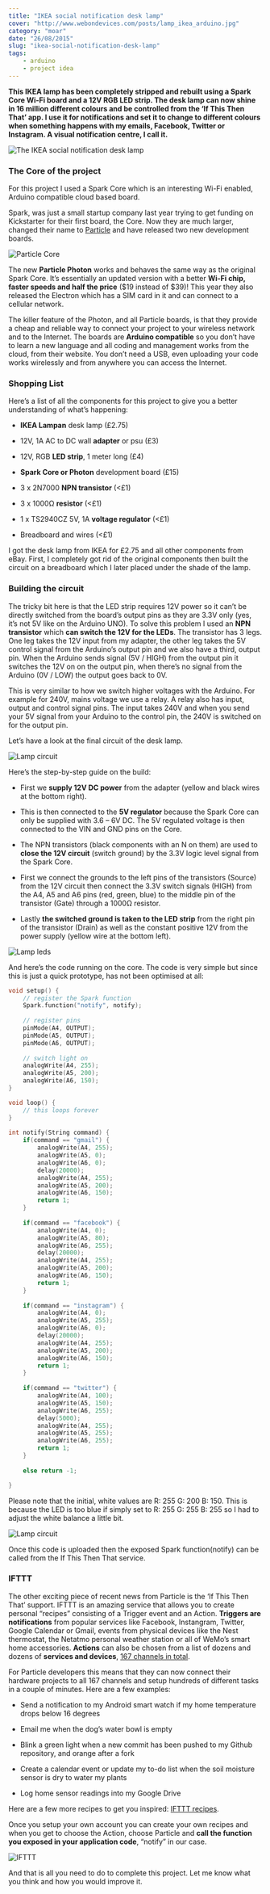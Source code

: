 ```yaml
---
title: "IKEA social notification desk lamp"
cover: "http://www.webondevices.com/posts/lamp_ikea_arduino.jpg"
category: "moar"
date: "26/08/2015"
slug: "ikea-social-notification-desk-lamp"
tags:
    - arduino
    - project idea
---
```


**This IKEA lamp has been completely stripped and rebuilt using a Spark Core Wi-Fi board and a 12V RGB LED strip. The desk lamp can now shine in 16 million different colours and be controlled from the ‘If This Then That’ app. I use it for notifications and set it to change to different colours when something happens with my emails, Facebook, Twitter or Instagram. A visual notification centre, I call it.**

![The IKEA social notification desk lamp](http://www.webondevices.com/posts/lamp_ikea_arduino.jpg)

### The Core of the project

For this project I used a Spark Core which is an interesting Wi-Fi enabled, Arduino compatible cloud based board.

Spark, was just a small startup company last year trying to get funding on Kickstarter for their first board, the Core. Now they are much larger, changed their name to [Particle](http://www.particle.io/) and have released two new development boards.

![Particle Core](http://www.webondevices.com/posts/core1.jpg)

The new **Particle Photon** works and behaves the same way as the original Spark Core. It’s essentially an updated version with a better **Wi-Fi chip, faster speeds and half the price** ($19 instead of $39)! This year they also released the Electron which has a SIM card in it and can connect to a cellular network.

The killer feature of the Photon, and all Particle boards, is that they provide a cheap and reliable way to connect your project to your wireless network and to the Internet. The boards are **Arduino compatible** so you don’t have to learn a new language and all coding and management works from the cloud, from their website. You don’t need a USB, even uploading your code works wirelessly and from anywhere you can access the Internet.

### Shopping List
Here’s a list of all the components for this project to give you a better understanding of what’s happening:

* **IKEA Lampan** desk lamp (£2.75)

* 12V, 1A AC to DC wall **adapter** or psu (£3)

* 12V, RGB **LED strip**, 1 meter long (£4)

* **Spark Core or Photon** development board (£15)

* 3 x 2N7000 **NPN transistor** (<£1)

* 3 x 1000Ω **resistor** (<£1)

* 1 x TS2940CZ 5V, 1A **voltage regulator** (<£1)

* Breadboard and wires (<£1)

I got the desk lamp from IKEA for £2.75 and all other components from eBay. First, I completely got rid of the original components then built the circuit on a breadboard which I later placed under the shade of the lamp.

### Building the circuit

The tricky bit here is that the LED strip requires 12V power so it can’t be directly switched from the board’s output pins as they are 3.3V only (yes, it’s not 5V like on the Arduino UNO). To solve this problem I used an **NPN transistor** which **can switch the 12V for the LEDs**. The transistor has 3 legs. One leg takes the 12V input from my adapter, the other leg takes the 5V control signal from the Arduino’s output pin and we also have a third, output pin. When the Arduino sends signal (5V / HIGH) from the output pin it switches the 12V on on the output pin, when there’s no signal from the Arduino (0V / LOW) the output goes back to 0V.

This is very similar to how we switch higher voltages with the Arduino. For example for 240V, mains voltage we use a relay. A relay also has input, output and control signal pins. The input takes 240V and when you send your 5V signal from your Arduino to the control pin, the 240V is switched on for the output pin.

Let’s have a look at the final circuit of the desk lamp.

![Lamp circuit](http://www.webondevices.com/posts/lamp-circuit.png)

Here’s the step-by-step guide on the build:

* First we **supply 12V DC power** from the adapter (yellow and black wires at the bottom right).

* This is then connected to the **5V regulator** because the Spark Core can only be supplied with 3.6 – 6V DC. The 5V regulated voltage is then connected to the VIN and GND pins on the Core.

* The NPN transistors (black components with an N on them) are used to **close the 12V circuit** (switch ground) by the 3.3V logic level signal from the Spark Core.

* First we connect the grounds to the left pins of the transistors (Source) from the 12V circuit then connect the 3.3V switch signals (HIGH) from the A4, A5 and A6 pins (red, green, blue) to the middle pin of the transistor (Gate) through a 1000Ω resistor.

* Lastly **the switched ground is taken to the LED strip** from the right pin of the transistor (Drain) as well as the constant positive 12V from the power supply (yellow wire at the bottom left).

![Lamp leds](http://www.webondevices.com/posts/leds.jpg)

And here’s the code running on the core. The code is very simple but since this is just a quick prototype, has not been optimised at all:

``` c
void setup() {
    // register the Spark function
    Spark.function("notify", notify);
     
    // register pins
    pinMode(A4, OUTPUT);
    pinMode(A5, OUTPUT);
    pinMode(A6, OUTPUT);
     
    // switch light on
    analogWrite(A4, 255);
    analogWrite(A5, 200);
    analogWrite(A6, 150);
}

void loop() {
    // this loops forever
}
 
int notify(String command) {
    if(command == "gmail") {
        analogWrite(A4, 255);
        analogWrite(A5, 0);
        analogWrite(A6, 0);
        delay(20000);
        analogWrite(A4, 255);
        analogWrite(A5, 200);
        analogWrite(A6, 150);
        return 1;
    }
     
    if(command == "facebook") {
        analogWrite(A4, 0);
        analogWrite(A5, 80);
        analogWrite(A6, 255);
        delay(20000);
        analogWrite(A4, 255);
        analogWrite(A5, 200);
        analogWrite(A6, 150);
        return 1;
    }
     
    if(command == "instagram") {
        analogWrite(A4, 0);
        analogWrite(A5, 255);
        analogWrite(A6, 0);
        delay(20000);
        analogWrite(A4, 255);
        analogWrite(A5, 200);
        analogWrite(A6, 150);
        return 1;
    }
     
    if(command == "twitter") {
        analogWrite(A4, 100);
        analogWrite(A5, 150);
        analogWrite(A6, 255);
        delay(5000);
        analogWrite(A4, 255);
        analogWrite(A5, 255);
        analogWrite(A6, 255);
        return 1;
    }
     
    else return -1;

}
```

Please note that the initial, white values are R: 255 G: 200 B: 150. This is because the LED is too blue if simply set to R: 255 G: 255 B: 255 so I had to adjust the white balance a little bit.

![Lamp circuit](http://www.webondevices.com/posts/final-led-lamp.jpg)

Once this code is uploaded then the exposed Spark function(notify) can be called from the If This Then That service.

### IFTTT

The other exciting piece of recent news from Particle is the ‘If This Then That’ support. IFTTT is an amazing service that allows you to create personal “recipes” consisting of a Trigger event and an Action. **Triggers are notifications** from popular services like Facebook, Instangram, Twitter, Google Calendar or Gmail, events from physical devices like the Nest thermostat, the Netatmo personal weather station or all of WeMo’s smart home accessories. **Actions** can also be chosen from a list of dozens and dozens of **services and devices**, [167 channels in total](https://ifttt.com/channels).

For Particle developers this means that they can now connect their hardware projects to all 167 channels and setup hundreds of different tasks in a couple of minutes. Here are a few examples:

* Send a notification to my Android smart watch if my home temperature drops below 16 degrees

* Email me when the dog’s water bowl is empty

* Blink a green light when a new commit has been pushed to my Github repository, and orange after a fork

* Create a calendar event or update my to-do list when the soil moisture sensor is dry to water my plants

* Log home sensor readings into my Google Drive

Here are a few more recipes to get you inspired: [IFTTT recipes](https://ifttt.com/recipes).

Once you setup your own account you can create your own recipes and when you get to choose the Action, choose Particle and **call the function you exposed in your application code**, “notify” in our case.

![IFTTT](http://www.webondevices.com/posts/ifttt.png)

And that is all you need to do to complete this project. Let me know what you think and how you would improve it.